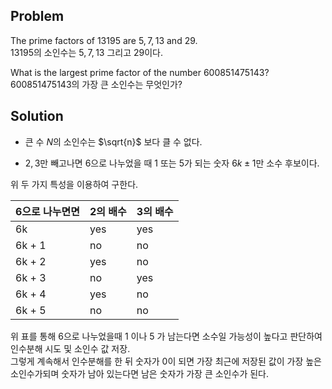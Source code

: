 ## Problem

The prime factors of $13195$ are $5, 7, 13$ and $29$.   
$13195$의 소인수는 $5, 7, 13$ 그리고 $29$이다.   

What is the largest prime factor of the number $600851475143$?   
$600851475143$의 가장 큰 소인수는 무엇인가?   

## Solution

- 큰 수 $N$의 소인수는 $\sqrt{n}$ 보다 클 수 없다.   

- $2, 3$만 빼고나면 $6$으로 나누었을 때 $1$ 또는 $5$가 되는 숫자 $6k \pm 1$만 소수 후보이다.   

위 두 가지 특성을 이용하여 구한다.   

| 6으로 나누면면 | 2의 배수 | 3의 배수 |
| ------ | --- | --- |
| 6k     | yes | yes |
| 6k + 1 | no  | no  |
| 6k + 2 | yes | no  |
| 6k + 3 | no  | yes |
| 6k + 4 | yes | no  |
| 6k + 5 | no  | no  |

위 표를 통해 $6$으로 나누었을때 $1$ 이나 $5$ 가 남는다면 소수일 가능성이 높다고 판단하여 인수분해 시도 및 소인수 값 저장.   
그렇게 계속해서 인수분해를 한 뒤 숫자가 $0$이 되면 가장 최근에 저장된 값이 가장 높은 소인수가되며 숫자가 남아 있는다면 남은 숫자가 가장 큰 소인수가 된다.   
